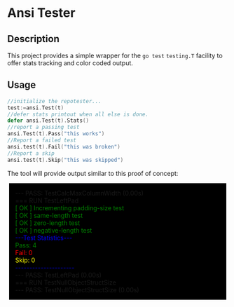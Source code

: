 Ansi Tester
===========

## Description
This project provides a simple wrapper for the `go test` `testing.T` facility to offer
stats tracking and color coded output.

## Usage
```go
//initialize the repotester...
test:=ansi.Test(t)
//defer stats printout when all else is done.
defer ansi.Test(t).Stats()
//report a passing test
ansi.Test(t).Pass("this works")
//Report a failed test
ansi.test(t).Fail("this was broken")
//Report a skip
ansi.test(t).Skip("this was skipped")
```

The tool will provide output similar to this proof of concept:
<div style="background-color:#000000;margin:4px 4px 4px 4px;padding:14px 14px 14px 14px">
--- PASS: TestCalcMaxColumnWidth (0.00s)<br/>
=== RUN   TestLeftPad<br/>
<span style="color:green;margin:0px 0px 0px 0px;padding:0px 0px 0px 0px;">
[ OK ] Incrementing padding-size test<br/>
[ OK ] same-length test<br/>
[ OK ] zero-length test<br/>
[ OK ] negative-length test<br/>
</span>
<span style="color:blue;margin:0px 0px 0px 0px;padding:0px 0px 0px 0px;">
---Test Statistics---<br/>
</span>
<span style="color:green;margin:0px 0px 0px 0px;padding:0px 0px 0px 0px;">
Pass: 4<br/>
</span>
<span style="color:red;margin:0px 0px 0px 0px;padding:0px 0px 0px 0px;">
Fail: 0<br/>
</span>
<span style="color:yellow;">
Skip: 0<br/>
</span>
<span style="color:blue;">
---------------------<br/>
</span>
--- PASS: TestLeftPad (0.00s)<br/>
=== RUN   TestNullObjectStructSize<br/>
--- PASS: TestNullObjectStructSize (0.00s)<br/>
</div>